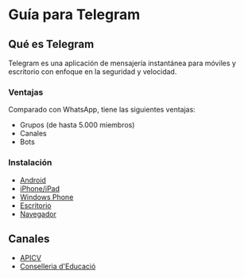# Guía para Telegram

## Qué es Telegram

Telegram es una aplicación de mensajería instantánea para móviles y escritorio
con enfoque en la seguridad y velocidad.

### Ventajas

Comparado con WhatsApp, tiene las siguientes ventajas:

* Grupos (de hasta 5.000 miembros)
* Canales
* Bots

### Instalación

* [Android](https://telegram.org/dl/android)
* [iPhone/iPad](https://telegram.org/dl/ios)
* [Windows Phone](https://telegram.org/dl/wp)
* [Escritorio](https://desktop.telegram.org/)
* [Navegador](https://telegram.org/dl/web)

## Canales

* [APICV](http://telegram.me/apicv)
* [Conselleria d'Educació](http://telegram.me/gvaEducacio)
